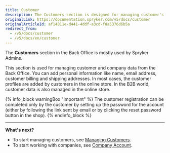 ```yaml
---
title: Customer
description: The Customers section is designed for managing customer's data such as personal information, billing, and shipping addresses.
originalLink: https://documentation.spryker.com/v5/docs/customer
originalArticleId: af14811e-d441-4ddf-a3cd-f8a5376d6b5a
redirect_from:
  - /v5/docs/customer
  - /v5/docs/en/customer
---
```


The **Customers** section in the Back Office is mostly used by Spryker Admins.

This section is used for managing customer and company data from the Back Office. You can  add personal information like name, email address, customer billing and shipping addresses. In most cases, the customer profiles are added by customers in the online store. In the B2B world, customer data is also managed in the online store.

{% info_block warningBox "Important" %}
The customer registration can be completed only by the customer by setting up the password for the account (either by following the link sent by email or by clicking the reset password button in the shop).
{% endinfo_block %}


***
**What's next?**
* To start managing customers, see [Managing Customers](/docs/scos/user/back-office-user-guides/{{page.version}}/customer/customer-customer-access-customer-groups/managing-customers.html).
* To start working with companies, see [Company Account](/docs/scos/user/back-office-user-guides/{{page.version}}/customer/company-account/company-account.html).
